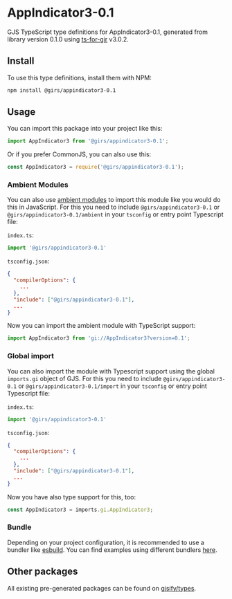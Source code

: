 
# AppIndicator3-0.1

GJS TypeScript type definitions for AppIndicator3-0.1, generated from library version 0.1.0 using [ts-for-gir](https://github.com/gjsify/ts-for-gir) v3.0.2.


## Install

To use this type definitions, install them with NPM:
```bash
npm install @girs/appindicator3-0.1
```

## Usage

You can import this package into your project like this:
```ts
import AppIndicator3 from '@girs/appindicator3-0.1';
```

Or if you prefer CommonJS, you can also use this:
```ts
const AppIndicator3 = require('@girs/appindicator3-0.1');
```

### Ambient Modules

You can also use [ambient modules](https://github.com/gjsify/ts-for-gir/tree/main/packages/cli#ambient-modules) to import this module like you would do this in JavaScript.
For this you need to include `@girs/appindicator3-0.1` or `@girs/appindicator3-0.1/ambient` in your `tsconfig` or entry point Typescript file:

`index.ts`:
```ts
import '@girs/appindicator3-0.1'
```

`tsconfig.json`:
```json
{
  "compilerOptions": {
    ...
  },
  "include": ["@girs/appindicator3-0.1"],
  ...
}
```

Now you can import the ambient module with TypeScript support: 

```ts
import AppIndicator3 from 'gi://AppIndicator3?version=0.1';
```

### Global import

You can also import the module with Typescript support using the global `imports.gi` object of GJS.
For this you need to include `@girs/appindicator3-0.1` or `@girs/appindicator3-0.1/import` in your `tsconfig` or entry point Typescript file:

`index.ts`:
```ts
import '@girs/appindicator3-0.1'
```

`tsconfig.json`:
```json
{
  "compilerOptions": {
    ...
  },
  "include": ["@girs/appindicator3-0.1"],
  ...
}
```

Now you have also type support for this, too:

```ts
const AppIndicator3 = imports.gi.AppIndicator3;
```

### Bundle

Depending on your project configuration, it is recommended to use a bundler like [esbuild](https://esbuild.github.io/). You can find examples using different bundlers [here](https://github.com/gjsify/ts-for-gir/tree/main/examples).

## Other packages

All existing pre-generated packages can be found on [gjsify/types](https://github.com/gjsify/types).

